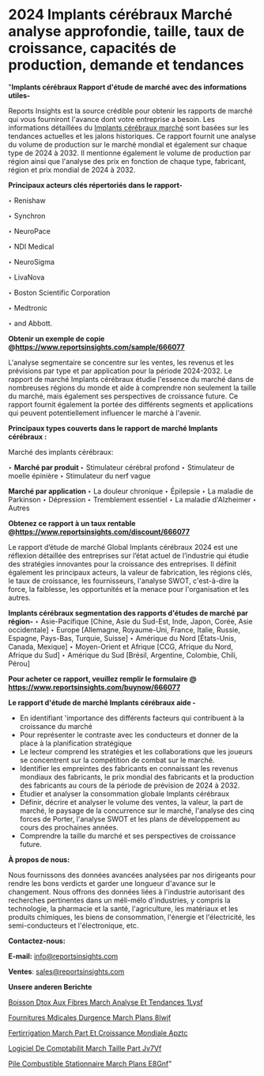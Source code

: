 # 2024 Implants cérébraux Marché analyse approfondie, taille, taux de croissance, capacités de production, demande et tendances

"<strong>Implants cérébraux Rapport d'étude de marché avec des informations utiles-</strong>

Reports Insights est la source crédible pour obtenir les rapports de marché qui vous fourniront l'avance dont votre entreprise a besoin. Les informations détaillées du <a href=https://www.reportsinsights.com/sample/666077>Implants cérébraux marché</a> sont basées sur les tendances actuelles et les jalons historiques. Ce rapport fournit une analyse du volume de production sur le marché mondial et également sur chaque type de 2024 à 2032. Il mentionne également le volume de production par région ainsi que l'analyse des prix en fonction de chaque type, fabricant, région et prix mondial de 2024 à 2032.

<b>Principaux acteurs clés répertoriés dans le rapport-</b>

‣ Renishaw

‣ Synchron

‣ NeuroPace

‣ NDI Medical

‣ NeuroSigma

‣ LivaNova

‣ Boston Scientific Corporation

‣ Medtronic

‣ and Abbott.

<strong><b>Obtenir un exemple de copie @</b></strong><a href=https://www.reportsinsights.com/sample/666077><strong><b>https://www.reportsinsights.com/sample/666077</b></strong></a>

L'analyse segmentaire se concentre sur les ventes, les revenus et les prévisions par type et par application pour la période 2024-2032. Le rapport de marché Implants cérébraux étudie l'essence du marché dans de nombreuses régions du monde et aide à comprendre non seulement la taille du marché, mais également ses perspectives de croissance future. Ce rapport fournit également la portée des différents segments et applications qui peuvent potentiellement influencer le marché à l'avenir.

<strong>Principaux types couverts dans le rapport de marché Implants cérébraux :</strong>

Marché des implants cérébraux:

‣  <strong> Marché par produit </strong>
‣ Stimulateur cérébral profond
‣ Stimulateur de moelle épinière
‣ Stimulateur du nerf vague

<strong>Marché par application </strong>
‣ La douleur chronique
‣ Épilepsie
‣ La maladie de Parkinson
‣ Dépression
‣ Tremblement essentiel
‣ La maladie d'Alzheimer
‣ Autres

<strong><b>Obtenez ce rapport à un taux rentable @</b></strong><a href=https://www.reportsinsights.com/discount/666077><strong><b>https://www.reportsinsights.com/discount/666077</b></strong></a>

Le rapport d’étude de marché Global Implants cérébraux 2024 est une réflexion détaillée des entreprises sur l’état actuel de l’industrie qui étudie des stratégies innovantes pour la croissance des entreprises. Il définit également les principaux acteurs, la valeur de fabrication, les régions clés, le taux de croissance, les fournisseurs, l'analyse SWOT, c'est-à-dire la force, la faiblesse, les opportunités et la menace pour l'organisation et les autres.

<strong>Implants cérébraux segmentation des rapports d'études de marché par région-</strong>
‣ Asie-Pacifique [Chine, Asie du Sud-Est, Inde, Japon, Corée, Asie occidentale]
‣ Europe [Allemagne, Royaume-Uni, France, Italie, Russie, Espagne, Pays-Bas, Turquie, Suisse]
‣ Amérique du Nord [États-Unis, Canada, Mexique]
‣ Moyen-Orient et Afrique [CCG, Afrique du Nord, Afrique du Sud]
‣ Amérique du Sud [Brésil, Argentine, Colombie, Chili, Pérou]

<strong>Pour acheter ce rapport, veuillez remplir le formulaire @   <a href=https://www.reportsinsights.com/buynow/666077>https://www.reportsinsights.com/buynow/666077</a></strong>

<strong>Le rapport d'étude de marché Implants cérébraux aide -</strong>
<ul>
  <li>En identifiant 'importance des différents facteurs qui contribuent à la croissance du marché</li>
  <li>Pour représenter le contraste avec les conducteurs et donner de la place à la planification stratégique</li>
  <li>Le lecteur comprend les stratégies et les collaborations que les joueurs se concentrent sur la compétition de combat sur le marché.</li>
  <li>Identifier les empreintes des fabricants en connaissant les revenus mondiaux des fabricants, le prix mondial des fabricants et la production des fabricants au cours de la période de prévision de 2024 à 2032.</li>
  <li>Étudier et analyser la consommation globale Implants cérébraux</li>
  <li>Définir, décrire et analyser le volume des ventes, la valeur, la part de marché, le paysage de la concurrence sur le marché, l'analyse des cinq forces de Porter, l'analyse SWOT et les plans de développement au cours des prochaines années.</li>
  <li>Comprendre la taille du marché et ses perspectives de croissance future.</li>
</ul>
<strong>À propos de nous:</strong>

Nous fournissons des données avancées analysées par nos dirigeants pour rendre les bons verdicts et garder une longueur d'avance sur le changement. Nous offrons des données liées à l'industrie autorisant des recherches pertinentes dans un méli-mélo d'industries, y compris la technologie, la pharmacie et la santé, l'agriculture, les matériaux et les produits chimiques, les biens de consommation, l'énergie et l'électricité, les semi-conducteurs et l'électronique, etc.

<strong>Contactez-nous:</strong>

<strong>E-mail:</strong> <a href=mailto:info@reportsinsights.com>info@reportsinsights.com</a>

<strong>Ventes</strong>: <a href=mailto:sales@reportsinsights.com>sales@reportsinsights.com</a>

<strong>Unsere anderen Berichte</strong>

<a href=https://www.linkedin.com/pulse/boisson-d%C3%A9tox-aux-fibres-march%C3%A9-analyse-et-tendances-1lysf/>Boisson Dtox Aux Fibres March Analyse Et Tendances 1Lysf</a>

<a href=https://www.linkedin.com/pulse/fournitures-m%C3%A9dicales-durgence-march%C3%A9-plans-8iwjf/>Fournitures Mdicales Durgence March Plans 8Iwjf</a>

<a href=https://www.linkedin.com/pulse/fertirrigation-march%C3%A9-part-et-croissance-mondiale-apztc/>Fertirrigation March Part Et Croissance Mondiale Apztc</a>

<a href=https://www.linkedin.com/pulse/logiciel-de-comptabilit%C3%A9-march%C3%A9-taille-part-jv7vf/>Logiciel De Comptabilit March Taille Part Jv7Vf</a>

<a href=https://www.linkedin.com/pulse/pile-%C3%A0-combustible-stationnaire-march%C3%A9-plans-e8gnf/>Pile  Combustible Stationnaire March Plans E8Gnf</a>"
